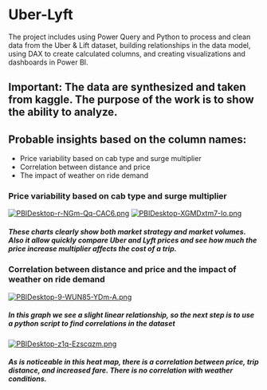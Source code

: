 # Uber-Lyft
The project includes using Power Query and Python to process and clean data from the Uber &amp; Lift dataset, building relationships in the data model, using DAX to create calculated columns, and creating visualizations and dashboards in Power BI.

## Important: The data are synthesized and taken from kaggle. The purpose of the work is to show the ability to analyze.

## Probable insights based on the column names:
+ Price variability based on cab type and surge multiplier
+ Correlation between distance and price
+ The impact of weather on ride demand

### Price variability based on cab type and surge multiplier
[![PBIDesktop-r-NGm-Qq-CAC6.png](https://i.postimg.cc/jdqhQGGW/PBIDesktop-r-NGm-Qq-CAC6.png)](https://postimg.cc/fkFXMgWZ)
[![PBIDesktop-XGMDxtm7-Io.png](https://i.postimg.cc/xC4tXg1x/PBIDesktop-XGMDxtm7-Io.png)](https://postimg.cc/KktnVPLB)

##### These charts clearly show both market strategy and market volumes. Also it allow quickly compare Uber and Lyft prices and see how much the price increase multiplier affects the cost of a trip. 



### Correlation between distance and price and the impact of weather on ride demand

[![PBIDesktop-9-WUN85-YDm-A.png](https://i.postimg.cc/T3HMXzzF/PBIDesktop-9-WUN85-YDm-A.png)](https://postimg.cc/757Q3WYn)
##### In this graph we see a slight linear relationship, so the next step is to use a python script to find correlations in the dataset
[![PBIDesktop-z1q-Ezscqzm.png](https://i.postimg.cc/7b8hXCV1/PBIDesktop-z1q-Ezscqzm.png)](https://postimg.cc/FkphHHw1)
##### As is noticeable in this heat map, there is a correlation between price, trip distance, and increased fare. There is no correlation with weather conditions.

